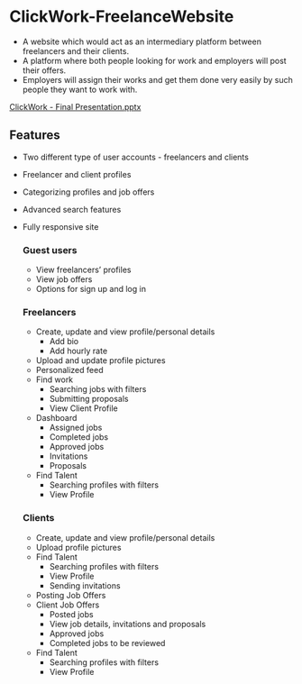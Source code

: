 # ClickWork-FreelanceWebsite

- A website which would act as an intermediary platform between freelancers and their clients. 
- A platform where both people looking for work and employers will post their offers. 
- Employers will assign their works and get them done very easily by such people they want to work with.

[ClickWork - Final Presentation.pptx](https://github.com/RamisaMaliat/ClickWork-FreelanceWebsite/files/7940428/ClickWork.-.Final.Presentation.pptx)

## Features
- Two different type of user accounts - freelancers and clients
- Freelancer and client profiles 
- Categorizing profiles and job offers
- Advanced search features
- Fully responsive site

  ### Guest users
    - View freelancers’ profiles
    - View job offers
    - Options for sign up and log in
  ### Freelancers
    - Create, update and view profile/personal details
      - Add bio
      - Add hourly rate
    - Upload and update profile pictures
    - Personalized feed 
    - Find work 
      - Searching jobs with filters
      - Submitting proposals
      - View Client Profile
    - Dashboard
      - Assigned jobs
      - Completed jobs
      - Approved jobs
      - Invitations
      - Proposals
    - Find Talent
      - Searching profiles with filters
      - View Profile
  ### Clients
    - Create, update and view profile/personal details
    - Upload profile pictures
    - Find Talent 
      - Searching profiles with filters
      - View Profile
      - Sending invitations
    - Posting Job Offers
    - Client Job Offers
      - Posted jobs
      - View job details, invitations and proposals
      - Approved jobs
      - Completed jobs to be reviewed
    - Find Talent
      - Searching profiles with filters
      - View Profile



  






